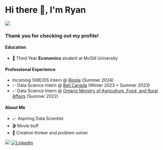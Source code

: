 # Hi there 👋, I'm Ryan
![](https://github.com/mayankchaudhary26/Cool-Readme-ideas/blob/ff766ce9fe219d497c44a81ce6dbb6932776003c/data/octocat/spidertocat.png)

### Thank you for checking out my profile!
  
#### Education
- 🎒 Third Year **Economics** student at McGill University

#### Professional Experience
- Incoming SWE/DS Intern @ [Ripple](https://ripple.com/?c1=GAW_SE_NW&source=INTL_BRND&cr2=search__-__intl__-__brand--general__-__mod&kw=_PLUS_ripple&cr5=611959309814&cr7=c&utm_source=GAW_SE_NW_INTL_BRND&utm_medium=cpc&utm_campaign=search__-__intl__-__brand--general__-__mod&gad_source=1&gclid=CjwKCAiArfauBhApEiwAeoB7qI4ZR23PlQT022KGW9sptfLhpB7t5kRS2OZNqWUTb8L7toMbqb9VkBoCzo0QAvD_BwE) (Summer 2024)
- ✅ Data Science Intern @ [Bell Canada](https://www.bell.ca/) (Winter 2023 + Summer 2023)
- ✅ Data Science Intern @ [Ontario Ministry of Agriculture, Food, and Rural Affairs](https://www.ontario.ca/page/ministry-agriculture-food-and-rural-affairs) (Summer 2022)

#### About Me
- 📈 Aspiring Data Scientist
- 🎬 Movie buff 
- 🎨 Creative thinker and problem solver

![](https://komarev.com/ghpvc/?username=rygeorge&color=red) [![LinkedIn](https://img.shields.io/badge/LinkedIn-blue?style=flat&logo=Linkedin&logoColor=white&link=https://www.linkedin.com/in/vinyash/)](https://www.linkedin.com/in/ryan-george1/) 
